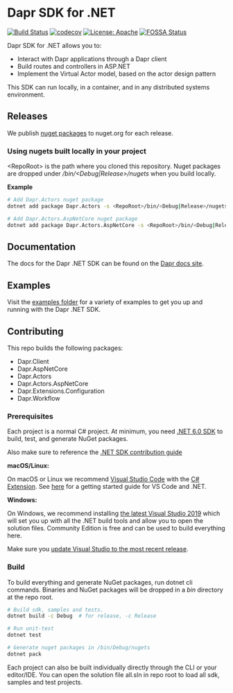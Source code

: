 # Dapr SDK for .NET

[![Build Status](https://github.com/dapr/dotnet-sdk/workflows/build/badge.svg)](https://github.com/dapr/dotnet-sdk/actions?workflow=build)
[![codecov](https://codecov.io/gh/dapr/dotnet-sdk/branch/master/graph/badge.svg)](https://codecov.io/gh/dapr/dotnet-sdk)
[![License: Apache](https://img.shields.io/badge/License-Apache_2.0-blue.svg)](http://www.apache.org/licenses/LICENSE-2.0)
[![FOSSA Status](https://app.fossa.com/api/projects/custom%2B162%2Fgithub.com%2Fdapr%2Fdotnet-sdk.svg?type=shield)](https://app.fossa.com/projects/custom%2B162%2Fgithub.com%2Fdapr%2Fdotnet-sdk?ref=badge_shield)


Dapr SDK for .NET allows you to:
- Interact with Dapr applications through a Dapr client
- Build routes and controllers in ASP.NET
- Implement the Virtual Actor model, based on the actor design pattern

This SDK can run locally, in a container, and in any distributed systems environment.

## Releases

We publish [nuget packages](https://www.nuget.org/profiles/dapr.io) to nuget.org for each release.

### Using nugets built locally in your project

\<RepoRoot\> is the path where you cloned this repository.
Nuget packages are dropped under *<RepoRoot>/bin/<Debug|Release>/nugets* when you build locally.

**Example**
```bash
# Add Dapr.Actors nuget package
dotnet add package Dapr.Actors -s <RepoRoot>/bin/<Debug|Release>/nugets

# Add Dapr.Actors.AspNetCore nuget package
dotnet add package Dapr.Actors.AspNetCore -s <RepoRoot>/bin/<Debug|Release>/nugets
```

## Documentation

The docs for the Dapr .NET SDK can be found on the [Dapr docs site](https://docs.dapr.io/developing-applications/sdks/dotnet/).

## Examples

Visit the [examples folder](./examples) for a variety of examples to get you up and running with the Dapr .NET SDK.

## Contributing

This repo builds the following packages:

- Dapr.Client
- Dapr.AspNetCore
- Dapr.Actors
- Dapr.Actors.AspNetCore
- Dapr.Extensions.Configuration
- Dapr.Workflow

### Prerequisites

Each project is a normal C# project. At minimum, you need [.NET 6.0 SDK](https://dotnet.microsoft.com/download/dotnet/6.0) to build, test, and generate NuGet packages.

Also make sure to reference the [.NET SDK contribution guide](https://docs.dapr.io/contributing/sdk-contrib/dotnet-contributing/)

**macOS/Linux:**

On macOS or Linux we recommend [Visual Studio Code](https://code.visualstudio.com/) with the [C# Extension](https://marketplace.visualstudio.com/items?itemName=ms-dotnettools.csharp). See [here](https://code.visualstudio.com/docs/languages/dotnet) for a getting started guide for VS Code and .NET.

**Windows:**

On Windows, we recommend installing [the latest Visual Studio 2019](https://www.visualstudio.com/vs/) which will set you up with all the .NET build tools and allow you to open the solution files. Community Edition is free and can be used to build everything here.

Make sure you [update Visual Studio to the most recent release](https://docs.microsoft.com/visualstudio/install/update-visual-studio).


### Build

To build everything and generate NuGet packages, run dotnet cli commands. Binaries and NuGet packages will be dropped in a *bin* directory at the repo root.

```bash
# Build sdk, samples and tests.
dotnet build -c Debug  # for release, -c Release

# Run unit-test
dotnet test

# Generate nuget packages in /bin/Debug/nugets
dotnet pack
```

Each project can also be built individually directly through the CLI or your editor/IDE. You can open the solution file all.sln in repo root to load all sdk, samples and test projects.
